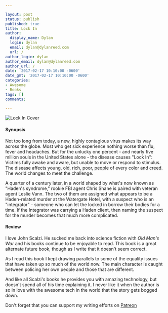 ```yaml
---

layout: post
status: publish
published: true
title: Lock In
author:
  display_name: Dylan
  login: dylan
  email: dylan@dylanreed.com
  url: /
author_login: dylan
author_email: dylan@dylanreed.com
author_url: /
date: '2017-02-17 10:10:00 -0600'
date_gmt: '2017-02-17 10:10:00 -0600'
categories:
- Awesome
- Books
tags: []
comments:

---
```

![Lock In Cover](https://raw.githubusercontent.com/dylanreed/dylanreed.com/gh-pages/Images/lock-in.jpg)

<h4>Synopsis</h4>

Not too long from today, a new, highly contagious virus makes its way across the globe. Most who get sick experience nothing worse than flu, fever and headaches. But for the unlucky one percent - and nearly five million souls in the United States alone - the disease causes "Lock In": Victims fully awake and aware, but unable to move or respond to stimulus. The disease affects young, old, rich, poor, people of every color and creed. The world changes to meet the challenge.

A quarter of a century later, in a world shaped by what's now known as "Haden's syndrome," rookie FBI agent Chris Shane is paired with veteran agent Leslie Vann. The two of them are assigned what appears to be a Haden-related murder at the Watergate Hotel, with a suspect who is an "integrator" - someone who can let the locked in borrow their bodies for a time. If the Integrator was carrying a Haden client, then naming the suspect for the murder becomes that much more complicated.

<h4>Review</h4>

I love John Scalzi. He sucked me back into science fiction with *Old Man's War* and his books continue to be enjoyable to read. This book is a great alternate future book, though as I write that it doesn't seem correct. 

As I read this book I kept drawing parallels to some of the equality issues that have taken up so much of the world now. The main character is caught between policing her own people and those that are different. 

And like all Scalzi's books he provides you with amazing technology, but doesn't spend all of his time explaining it. I never like it when the author is so in love with the awesome tech in the world that the story gets bogged down.

Don't forget that you can support my writing efforts on [Patreon](https://www.patreon.com/dylanreed)